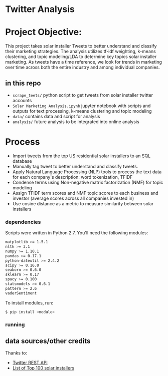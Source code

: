 Twitter Analysis
================


# Project Objective:

This project takes solar installer Tweets to better understand and classify their marketing strategies. The analysis utilizes tf-idf weighting, k-means clustering, and topic modeling/LDA to determine key topics solar installer marketing. As tweets have a time reference, we look for trends in marketing over time across both the entire industry and among individual companies. 

## in this repo
* `scrape_teets/` python script to get tweets from solar installer twitter accounts
* `Solar Marketing Analysis.ipynb` jupyter notebook with scripts and outputs for text processing, k-means clustering and topic modeling
* `data/` contains data and script for analysis
* `analysis/` future analysis to be integrated into online analysis


# Process
* Import tweets from the top US residential solar installers to an SQL database
* Manually tag tweet to better understand and classify tweets.
*  Apply Natural Language Processing (NLP) tools to process the text data for each company's description: word tokenization, TFIDF
* Condense terms using Non-negative matrix factorization (NMF) for topic modeling
* Assign TFIDF term scores and NMF topic scores to each business and investor (average scores across all companies invested in)
* Use cosine distance as a metric to measure similarity between solar installers



### dependencies
Scripts were written in Python 2.7. You'll need the following modules: 
```bash
matplotlib >= 1.5.1  
nltk >= 3.1
numpy >= 1.10.1  
pandas >= 0.17.1  
python-dateutil >= 2.4.2
scipy >= 0.16.0
seaborn >= 0.6.0
sklearn >= 0.17
spacy >= 0.100
statsmodels >= 0.6.1
pattern >= 2.6
vaderSentiment 
```

To install modules, run:  
```bash
$ pip install <module>
```

### running

## data sources/other credits
Thanks to: 
* [Twitter REST API]()
* [List of Top 100 solar installers](http://www.solarpowerworldonline.com/2014-top-400-solar-contractors/2014-top-100-residential-solar-contractors/)

